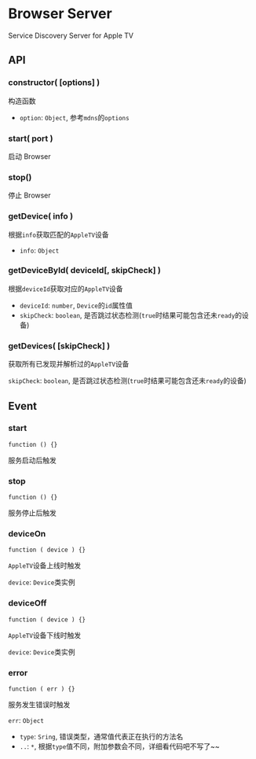 Browser Server
=================

Service Discovery Server for Apple TV


## API

### constructor( [options] )

构造函数

+ `option`: `Object`, 参考`mdns`的`options`


### start( port )

启动 Browser


### stop()

停止 Browser


### getDevice( info )

根据`info`获取匹配的`AppleTV`设备

+ `info`: `Object`



### getDeviceById( deviceId[, skipCheck] )

根据`deviceId`获取对应的`AppleTV`设备

+ `deviceId`: `number`, `Device`的`id`属性值
+ `skipCheck`: `boolean`, 是否跳过状态检测(`true`时结果可能包含还未`ready`的设备)



### getDevices( [skipCheck] )

获取所有已发现并解析过的`AppleTV`设备

`skipCheck`: `boolean`, 是否跳过状态检测(`true`时结果可能包含还未`ready`的设备)



## Event

### start

	function () {}

服务启动后触发



### stop

	function () {}

服务停止后触发


### deviceOn

	function ( device ) {}

`AppleTV`设备上线时触发

`device`: `Device`类实例


### deviceOff

	function ( device ) {}

`AppleTV`设备下线时触发

`device`: `Device`类实例


### error

	function ( err ) {}

服务发生错误时触发

`err`: `Object`

+ `type`: `Sring`, 错误类型，通常值代表正在执行的方法名
+ `..`: `*`, 根据`type`值不同，附加参数会不同，详细看代码吧不写了~~
